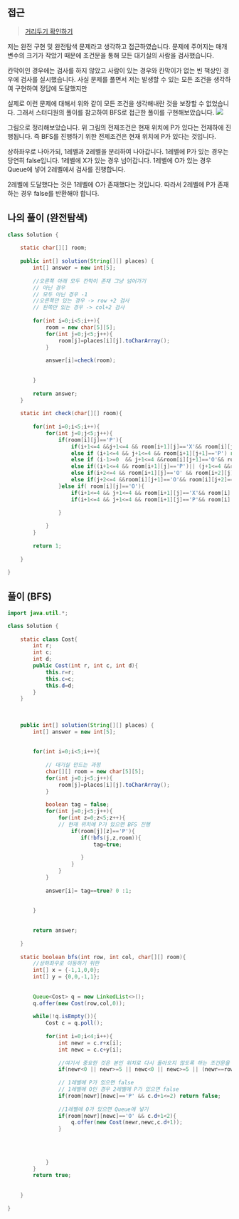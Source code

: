 ## 접근
><a href="https://school.programmers.co.kr/learn/courses/30/lessons/81302">거리두기 확인하기</a>

저는 완전 구현 및 완전탐색 문제라고 생각하고 접근하였습니다.
문제에 주어지는 매개변수의 크기가 작았기 때문에
조건문을 통해 모든 대기실의 사람을 검사했습니다.


칸막이인 경우에는 검사를 하지 않았고
사람이 있는 경우와 칸막이가 없는 빈 책상인 경우에 검사를 실시했습니다.
사실 문제를 풀면서 저는 발생할 수 있는 모든 조건을 생각하여 구현하여 정답에 도달했지만

실제로 이런 문제에 대해서 위와 같이 모든 조건을 생각해내란 것을 보장할 수 없었습니다.
그래서 스터디원의 풀이를 참고하여 BFS로 접근한 풀이를 구현해보았습니다.
![](https://velog.velcdn.com/images/byeolhaha/post/16a2e1d6-df35-469a-90c6-b1ec46d8dd65/image.png)

그림으로 정리해보았습니다.
위 그림의 전제조건은 현재 위치에 P가 있다는 전제하에 진행됩니다.
즉 BFS를 진행하기 위한 전제조건은 현재 위치에 P가 있다는 것입니다.

상하좌우로 나아가되, 1레벨과 2레벨을 분리하여 나아갑니다.
1레벨에 P가 있는 경우는 당연히 false입니다.
1레벨에 X가 있는 경우 넘어갑니다.
1레벨에 O가 있는 경우 Queue에 넣어 2레벨에서 검사를 진행합니다.

2레벨에 도달했다는 것은 1레벨에 O가 존재했다는 것입니다.
따라서 2레벨에 P가 존재하는 경우 false를 반환해야 합니다.



## 나의 풀이 (완전탐색)
```java
class Solution {
    
    static char[][] room;
    
    public int[] solution(String[][] places) {
        int[] answer = new int[5];
        
        //오른쪽 아래 모두 칸막이 존재 그냥 넘어가기
        // 아닌 경우
        // 모두 아닌 경우 -1
        //오른쪽만 있는 경우 -> row +2 검사
        // 왼쪽만 있는 경우 -> col+2 검사
        
        for(int i=0;i<5;i++){
            room = new char[5][5];
            for(int j=0;j<5;j++){
                room[j]=places[i][j].toCharArray();
            }
            
            answer[i]=check(room);
            
            
        }
       
        return answer;
    }
    
    static int check(char[][] room){
        
        for(int i=0;i<5;i++){
            for(int j=0;j<5;j++){
                if(room[i][j]=='P'){
                    if(i+1<=4 &&j+1<=4 && room[i+1][j]=='X'&& room[i][j+1]=='X') continue;
                    else if (i+1<=4 && j+1<=4 && room[i+1][j+1]=='P') return 0;
                    else if (i-1>=0  && j+1<=4 &&room[i][j+1]=='O'&& room[i-1][j+1]=='P') return 0;
                    else if((i+1<=4 && room[i+1][j]=='P')|| (j+1<=4 &&room[i][j+1]=='P')) return 0;
                    else if(i+2<=4 && room[i+1][j]=='O' && room[i+2][j]=='P') return 0;    
                    else if(j+2<=4 &&room[i][j+1]=='O'&& room[i][j+2]=='P') return 0;  
                }else if( room[i][j]=='O'){
                    if(i+1<=4 && j+1<=4 && room[i+1][j]=='X'&& room[i][j+1]=='X') continue;
                    if(i+1<=4 && j+1<=4 && room[i+1][j]=='P'&& room[i][j+1]=='P') return 0;
                    
                }
                
            }
        }
        
        return 1;    
        
    }
    
}
```
## 풀이 (BFS)
```java
import java.util.*;

class Solution {
    
    static class Cost{
        int r;
        int c;
        int d;
        public Cost(int r, int c, int d){
            this.r=r;
            this.c=c;
            this.d=d;
        }   
    }
    
 
    
    public int[] solution(String[][] places) {
        int[] answer = new int[5];
        
        
        for(int i=0;i<5;i++){
            
            // 대기실 만드는 과정
            char[][] room = new char[5][5];
            for(int j=0;j<5;j++){
                room[j]=places[i][j].toCharArray();
            }
            
            boolean tag = false;
            for(int j=0;j<5;j++){
                for(int z=0;z<5;z++){
                // 현재 위치에 P가 있으면 BFS 진행
                    if(room[j][z]=='P'){
                       if(!bfs(j,z,room)){
                           tag=true;
                           
                       }
                    }
                }
            }
            
            answer[i]= tag==true? 0 :1;
            
            
        }
        
        
        return answer;
        
    }
    
    static boolean bfs(int row, int col, char[][] room){
        //상하좌우로 이동하기 위한
        int[] x = {-1,1,0,0};
        int[] y = {0,0,-1,1};
        
        
        Queue<Cost> q = new LinkedList<>();
        q.offer(new Cost(row,col,0));
        
        while(!q.isEmpty()){
            Cost c = q.poll();
            
            for(int i=0;i<4;i++){
                int newr = c.r+x[i];
                int newc = c.c+y[i];
                
                //여기서 중요한 것은 본인 위치로 다시 돌아오지 않도록 하는 조건문을 넣어줘야 합니다.
                if(newr<0 || newr>=5 || newc<0 || newc>=5 || (newr==row && newc==col)) continue;
                
                // 1레벨에 P가 있으면 false
                // 1레벨에 O인 경우 2레벨에 P가 있으면 false
                if(room[newr][newc]=='P' && c.d+1<=2) return false;
                
                //1레벨에 O가 있으면 Queue에 넣기
                if(room[newr][newc]=='O' && c.d+1<2){
                    q.offer(new Cost(newr,newc,c.d+1));
                }
                
                
                
                
            }  
        }
        return true;
         
        
    }
    
}
```